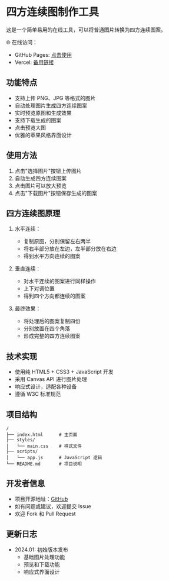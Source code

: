 # 四方连续图制作工具

这是一个简单易用的在线工具，可以将普通图片转换为四方连续图案。

🌐 在线访问：
- GitHub Pages: [点击使用](https://whale95.github.io/sifanglianxu)
- Vercel: [备用链接](https://sifanglianxu.vercel.app)

## 功能特点

- 支持上传 PNG、JPG 等格式的图片
- 自动处理图片生成四方连续图案
- 实时预览原图和生成效果
- 支持下载生成的图案
- 点击预览大图
- 优雅的苹果风格界面设计

## 使用方法

1. 点击"选择图片"按钮上传图片
2. 自动生成四方连续图案
3. 点击图片可以放大预览
4. 点击"下载图片"按钮保存生成的图案

## 四方连续图原理

1. 水平连续：
   - 复制原图，分别保留左右两半
   - 将右半部分放在左边，左半部分放在右边
   - 得到水平方向连续的图案

2. 垂直连续：
   - 对水平连续的图案进行同样操作
   - 上下对调位置
   - 得到四个方向都连续的图案

3. 最终效果：
   - 将处理后的图案复制四份
   - 分别放置在四个角落
   - 形成完整的四方连续图案

## 技术实现

- 使用纯 HTML5 + CSS3 + JavaScript 开发
- 采用 Canvas API 进行图片处理
- 响应式设计，适配各种设备
- 遵循 W3C 标准规范

## 项目结构

```
/
├── index.html      # 主页面
├── styles/
│   └── main.css    # 样式文件
├── scripts/
│   └── app.js      # JavaScript 逻辑
└── README.md       # 项目说明
```

## 开发者信息

- 项目开源地址：[GitHub](https://github.com/whale95/sifanglianxu)
- 如有问题或建议，欢迎提交 Issue
- 欢迎 Fork 和 Pull Request

## 更新日志

- 2024.01: 初始版本发布
  - 基础图片处理功能
  - 预览和下载功能
  - 响应式界面设计

